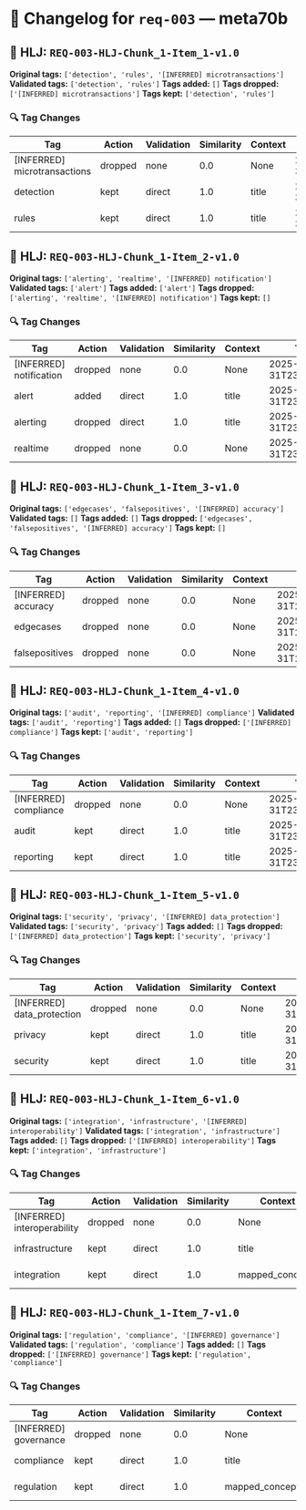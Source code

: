 # 📝 Changelog for `req-003` — **meta70b**

## 🔹 HLJ: `REQ-003-HLJ-Chunk_1-Item_1-v1.0`

**Original tags:** `['detection', 'rules', '[INFERRED] microtransactions']`
**Validated tags:** `['detection', 'rules']`
**Tags added:** `[]`
**Tags dropped:** `['[INFERRED] microtransactions']`
**Tags kept:** `['detection', 'rules']`

### 🔍 Tag Changes
| Tag | Action   | Validation | Similarity | Context | Timestamp |
|-----|----------|------------|------------|---------|-----------|
| [INFERRED] microtransactions | dropped | none | 0.0 | None | 2025-05-31T23:57:55.787586Z |
| detection | kept | direct | 1.0 | title | 2025-05-31T23:57:55.652202Z |
| rules | kept | direct | 1.0 | title | 2025-05-31T23:57:55.655449Z |

## 🔹 HLJ: `REQ-003-HLJ-Chunk_1-Item_2-v1.0`

**Original tags:** `['alerting', 'realtime', '[INFERRED] notification']`
**Validated tags:** `['alert']`
**Tags added:** `['alert']`
**Tags dropped:** `['alerting', 'realtime', '[INFERRED] notification']`
**Tags kept:** `[]`

### 🔍 Tag Changes
| Tag | Action   | Validation | Similarity | Context | Timestamp |
|-----|----------|------------|------------|---------|-----------|
| [INFERRED] notification | dropped | none | 0.0 | None | 2025-05-31T23:57:56.053143Z |
| alert | added | direct | 1.0 | title | 2025-05-31T23:57:55.791863Z |
| alerting | dropped | direct | 1.0 | title | 2025-05-31T23:57:55.791863Z |
| realtime | dropped | none | 0.0 | None | 2025-05-31T23:57:55.921575Z |

## 🔹 HLJ: `REQ-003-HLJ-Chunk_1-Item_3-v1.0`

**Original tags:** `['edgecases', 'falsepositives', '[INFERRED] accuracy']`
**Validated tags:** `[]`
**Tags added:** `[]`
**Tags dropped:** `['edgecases', 'falsepositives', '[INFERRED] accuracy']`
**Tags kept:** `[]`

### 🔍 Tag Changes
| Tag | Action   | Validation | Similarity | Context | Timestamp |
|-----|----------|------------|------------|---------|-----------|
| [INFERRED] accuracy | dropped | none | 0.0 | None | 2025-05-31T23:57:56.428955Z |
| edgecases | dropped | none | 0.0 | None | 2025-05-31T23:57:56.179705Z |
| falsepositives | dropped | none | 0.0 | None | 2025-05-31T23:57:56.306079Z |

## 🔹 HLJ: `REQ-003-HLJ-Chunk_1-Item_4-v1.0`

**Original tags:** `['audit', 'reporting', '[INFERRED] compliance']`
**Validated tags:** `['audit', 'reporting']`
**Tags added:** `[]`
**Tags dropped:** `['[INFERRED] compliance']`
**Tags kept:** `['audit', 'reporting']`

### 🔍 Tag Changes
| Tag | Action   | Validation | Similarity | Context | Timestamp |
|-----|----------|------------|------------|---------|-----------|
| [INFERRED] compliance | dropped | none | 0.0 | None | 2025-05-31T23:57:56.567238Z |
| audit | kept | direct | 1.0 | title | 2025-05-31T23:57:56.432779Z |
| reporting | kept | direct | 1.0 | title | 2025-05-31T23:57:56.435823Z |

## 🔹 HLJ: `REQ-003-HLJ-Chunk_1-Item_5-v1.0`

**Original tags:** `['security', 'privacy', '[INFERRED] data_protection']`
**Validated tags:** `['security', 'privacy']`
**Tags added:** `[]`
**Tags dropped:** `['[INFERRED] data_protection']`
**Tags kept:** `['security', 'privacy']`

### 🔍 Tag Changes
| Tag | Action   | Validation | Similarity | Context | Timestamp |
|-----|----------|------------|------------|---------|-----------|
| [INFERRED] data_protection | dropped | none | 0.0 | None | 2025-05-31T23:57:56.700875Z |
| privacy | kept | direct | 1.0 | title | 2025-05-31T23:57:56.575554Z |
| security | kept | direct | 1.0 | title | 2025-05-31T23:57:56.571874Z |

## 🔹 HLJ: `REQ-003-HLJ-Chunk_1-Item_6-v1.0`

**Original tags:** `['integration', 'infrastructure', '[INFERRED] interoperability']`
**Validated tags:** `['integration', 'infrastructure']`
**Tags added:** `[]`
**Tags dropped:** `['[INFERRED] interoperability']`
**Tags kept:** `['integration', 'infrastructure']`

### 🔍 Tag Changes
| Tag | Action   | Validation | Similarity | Context | Timestamp |
|-----|----------|------------|------------|---------|-----------|
| [INFERRED] interoperability | dropped | none | 0.0 | None | 2025-05-31T23:57:56.843555Z |
| infrastructure | kept | direct | 1.0 | title | 2025-05-31T23:57:56.718860Z |
| integration | kept | direct | 1.0 | mapped_concepts | 2025-05-31T23:57:56.715731Z |

## 🔹 HLJ: `REQ-003-HLJ-Chunk_1-Item_7-v1.0`

**Original tags:** `['regulation', 'compliance', '[INFERRED] governance']`
**Validated tags:** `['regulation', 'compliance']`
**Tags added:** `[]`
**Tags dropped:** `['[INFERRED] governance']`
**Tags kept:** `['regulation', 'compliance']`

### 🔍 Tag Changes
| Tag | Action   | Validation | Similarity | Context | Timestamp |
|-----|----------|------------|------------|---------|-----------|
| [INFERRED] governance | dropped | none | 0.0 | None | 2025-05-31T23:57:56.994515Z |
| compliance | kept | direct | 1.0 | title | 2025-05-31T23:57:56.862877Z |
| regulation | kept | direct | 1.0 | mapped_concepts | 2025-05-31T23:57:56.859556Z |
